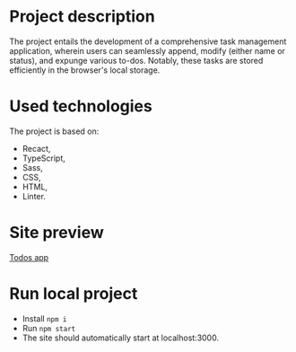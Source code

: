# Project description
The project entails the development of a comprehensive task management application, wherein users can seamlessly append, modify (either name or status), and expunge various to-dos. Notably, these tasks are stored efficiently in the browser's local storage.

# Used technologies
The project is based on:
* Recact,
* TypeScript,
* Sass,
* CSS,
* HTML,
* Linter.

# Site preview
[Todos app](https://amadeuszlisiecki.github.io/todos/)

# Run local project
- Install ```npm i```
- Run ```npm start```
- The site should automatically start at localhost:3000.

